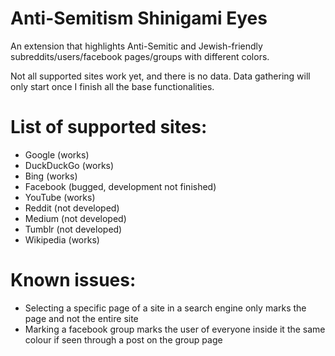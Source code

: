 # Anti-Semitism Shinigami Eyes
 
An extension that highlights Anti-Semitic and Jewish-friendly subreddits/users/facebook pages/groups with different colors.

Not all supported sites work yet, and there is no data. Data gathering will only start once I finish all the base functionalities.

# List of supported sites:
* Google (works)
* DuckDuckGo (works)
* Bing (works)
* Facebook (bugged, development not finished)
* YouTube (works)
* Reddit (not developed)
* Medium (not developed)
* Tumblr (not developed)
* Wikipedia (works)

# Known issues:
* Selecting a specific page of a site in a search engine only marks the page and not the entire site
* Marking a facebook group marks the user of everyone inside it the same colour if seen through a post on the group page
